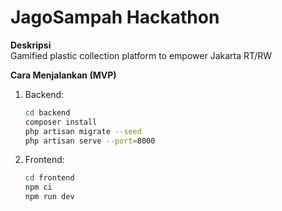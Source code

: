 # JagoSampah Hackathon

**Deskripsi**  
Gamified plastic collection platform to empower Jakarta RT/RW  

**Cara Menjalankan (MVP)**  
1. Backend:  
   ```bash
   cd backend
   composer install
   php artisan migrate --seed
   php artisan serve --port=8000
2. Frontend:
   ```bash
   cd frontend
   npm ci
   npm run dev
